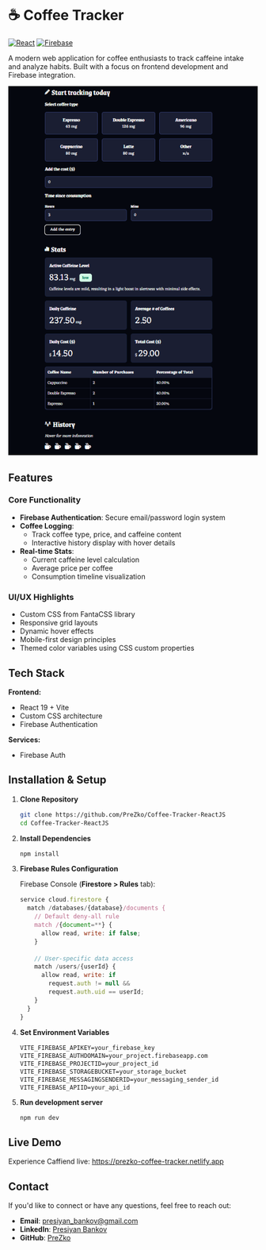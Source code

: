 # ☕ Coffee Tracker

[![React](https://img.shields.io/badge/React-19.0.0-blue)](https://react.dev/)
[![Firebase](https://img.shields.io/badge/Firebase-10.0+-orange)](https://firebase.google.com/)

A modern web application for coffee enthusiasts to track caffeine intake and analyze habits. Built with a focus on frontend development and Firebase integration.

![Coffee Tracker Screenshot](/screenshot.png)

## Features

### Core Functionality

- **Firebase Authentication**: Secure email/password login system
- **Coffee Logging**:
  - Track coffee type, price, and caffeine content
  - Interactive history display with hover details
- **Real-time Stats**:
  - Current caffeine level calculation
  - Average price per coffee
  - Consumption timeline visualization

### UI/UX Highlights

- Custom CSS from FantaCSS library
- Responsive grid layouts
- Dynamic hover effects
- Mobile-first design principles
- Themed color variables using CSS custom properties

## Tech Stack

**Frontend:**

- React 19 + Vite
- Custom CSS architecture
- Firebase Authentication

**Services:**

- Firebase Auth

## Installation & Setup

1. **Clone Repository**
   ```bash
   git clone https://github.com/PreZko/Coffee-Tracker-ReactJS
   cd Coffee-Tracker-ReactJS
   ```
2. **Install Dependencies**
   ```bash
   npm install
   ```
3. **Firebase Rules Configuration**

   Firebase Console (**Firestore > Rules** tab):

   ```javascript
   service cloud.firestore {
     match /databases/{database}/documents {
       // Default deny-all rule
       match /{document=**} {
         allow read, write: if false;
       }

       // User-specific data access
       match /users/{userId} {
         allow read, write: if
           request.auth != null &&
           request.auth.uid == userId;
       }
     }
   }
   ```

4. **Set Environment Variables**

   ```env
   VITE_FIREBASE_APIKEY=your_firebase_key
   VITE_FIREBASE_AUTHDOMAIN=your_project.firebaseapp.com
   VITE_FIREBASE_PROJECTID=your_project_id
   VITE_FIREBASE_STORAGEBUCKET=your_storage_bucket
   VITE_FIREBASE_MESSAGINGSENDERID=your_messaging_sender_id
   VITE_FIREBASE_APIID=your_api_id
   ```

5. **Run development server**
   ```bash
   npm run dev
   ```

## Live Demo

Experience Caffiend live: https://prezko-coffee-tracker.netlify.app

## Contact

If you'd like to connect or have any questions, feel free to reach out:

- **Email**: presiyan_bankov@gmail.com
- **LinkedIn**: [Presiyan Bankov](https://linkedin.com/in/presiyan-bankov)
- **GitHub**: [PreZko](https://github.com/prezko)
